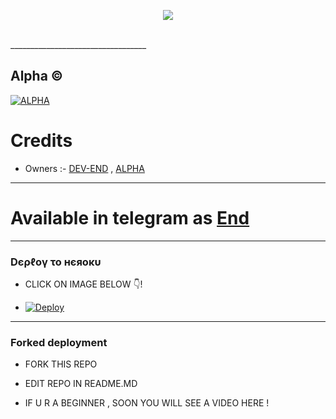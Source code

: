 <p align="center">
  <img src="https://readme-typing-svg.herokuapp.com?color=00FFFF&width=420&lines=Repo+is+Alive+and+working%F0%9F%98%98;checked+on+May+03%E2%9D%A4%EF%B8%8F">
</p> 
<br>
__________________________________

## Alpha ©

  [![ALPHA](https://user-images.githubusercontent.com/101687704/166145466-4d238fb8-552d-4a6a-9364-4f9e07876f7d.jpeg)](https://t.me/NotReallyAlpha)

# Credits
 
* Owners :- [DEV-END](https://t.me/iTz_DEv_xD) , [ALPHA](https://t.me/NotReallyAlpha)

-------------

# Available in telegram as [End](https://t.me/EndStringBot)

_____________

<h3> Dєρℓογ το нєяοκυ </h3>

- CLICK ON IMAGE BELOW 👇! 

- [![Deploy](https://te.legra.ph/file/036a953de0ad5669ed6e4.jpg)](https://heroku.com/deploy?template=https://github.com/theend-alpha/StringBot.git)

------------

<h3> Forked deployment </h3>

- FORK THIS REPO

- EDIT REPO IN README.MD 

- IF U R A BEGINNER , SOON YOU WILL SEE A VIDEO HERE !

